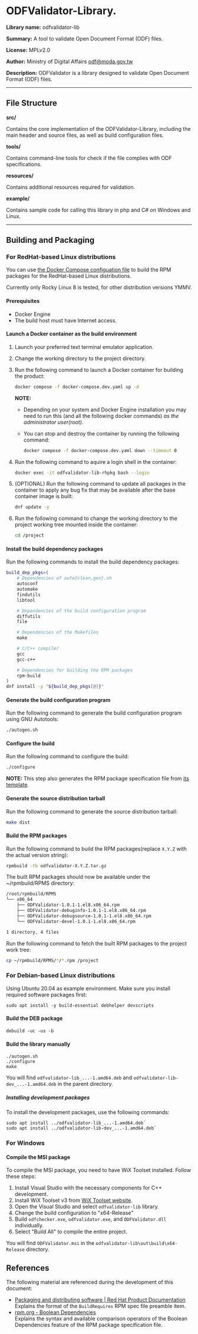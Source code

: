 # ODFValidator-Library.

**Library name:** odfvalidator-lib

**Summary:** A tool to validate Open Document Format (ODF) files.

**License:** MPLv2.0

**Author:** Ministry of Digital Affairs <odf@moda.gov.tw>

**Description:** ODFValidator is a library designed to validate Open Document Format (ODF) files.

--------------------------------------------

## File Structure

**src/**

Contains the core implementation of the ODFValidator-Library, including the main header and source files, as well as build configuration files.

**tools/**

Contains command-line tools for check if the file complies with ODF specifications.

**resources/**

Contains additional resources required for validation.

**example/**

Contains sample code for calling this library in php and C# on Windows and Linux.

--------------------------------------------

## Building and Packaging

### For RedHat-based Linux distributions

You can use [the Docker Compose configuation file](docker-compose.yaml) to build the RPM packages for the RedHat-based Linux distributions.

Currently only Rocky Linux 8 is tested, for other distribution versions YMMV.

#### Prerequisites

* Docker Engine
* The build host must have Internet access.

#### Launch a Docker container as the build environment

1. Launch your preferred text terminal emulator application.
1. Change the working directory to the project directory.
1. Run the following command to launch a Docker container for building the product:

    ```bash
    docker compose -f docker-compose.dev.yaml up -d
    ```

   **NOTE:**

   * Depending on your system and Docker Engine installation you may need to run this (and all the following docker commands) _as the administrator user(root)_.
   * You can stop and destroy the container by running the following command:

        ```bash
        docker compose -f docker-compose.dev.yaml down --timeout 0
        ```

1. Run the following command to aquire a login shell in the container:

    ```bash
    docker exec -it odfvalidator-lib-rhpkg bash --login
    ```

1. (OPTIONAL) Run the following command to update all packages in the container to apply any bug fix that may be available after the base container image is built:

    ```bash
    dnf update -y
    ```

1. Run the following command to change the working directory to the project working tree mounted inside the container:

    ```bash
    cd /project
    ```

#### Install the build dependency packages

Run the following commands to install the build dependency packages:

```bash
build_dep_pkgs=(
    # Dependencies of auto{clean,gen}.sh
    autoconf
    automake
    findutils
    libtool

    # Dependencies of the build configuration program
    diffutils
    file

    # Dependencies of the Makefiles
    make

    # C/C++ compiler
    gcc
    gcc-c++

    # Dependencies for building the RPM packages
    rpm-build
)
dnf install -y "${build_dep_pkgs[@]}"
```

#### Generate the build configuration program

Run the following command to generate the build configuration program using GNU Autotools:

```bash
./autogen.sh
```

#### Configure the build

Run the following command to configure the build:

```bash
./configure
```

**NOTE:** This step also generates the RPM package specification file from [its template](odfvalidator.spec.in).

#### Generate the source distribution tarball

Run the following command to generate the source distribution tarball:

```bash
make dist
```

#### Build the RPM packages

Run the following command to build the RPM packages(replace `X.Y.Z` with the actual version string):

```bash
rpmbuild -tb odfvalidator-X.Y.Z.tar.gz
```

The built RPM packages should now be available under the ~/rpmbuild/RPMS directory:

```txt
/root/rpmbuild/RPMS
└── x86_64
    ├── ODFValidator-1.0.1-1.el8.x86_64.rpm
    ├── ODFValidator-debuginfo-1.0.1-1.el8.x86_64.rpm
    ├── ODFValidator-debugsource-1.0.1-1.el8.x86_64.rpm
    └── ODFValidator-devel-1.0.1-1.el8.x86_64.rpm

1 directory, 4 files
```

Run the following command to fetch the built RPM packages to the project work tree:

```bash
cp ~/rpmbuild/RPMS/*/*.rpm /project
```

### For Debian-based Linux distributions

Using Ubuntu 20.04 as example environment. Make sure you install required software packages first:

```
sudo apt install -y build-essential debhelper devscripts
```

#### Build the DEB package

```
debuild -uc -us -b
```

#### Build the library manually

```
./autogen.sh
./configure
make
```

You will find `odfvalidator-lib_...-1.amd64.deb` and `odfvalidator-lib-dev_...-1.amd64.deb` in the parent directory.

##### Installing development packages

To install the development packages, use the following commands:

```
sudo apt install ../odfvalidator-lib_...-1.amd64.deb`
sudo apt install ../odfvalidator-lib-dev_...-1.amd64.deb`
```

### For Windows

#### Compile the MSI package

To compile the MSI package, you need to have WiX Toolset installed. Follow these steps:

1. Install Visual Studio with the necessary components for C++ development.
2. Install WiX Toolset v3 from [WiX Toolset website](https://wixtoolset.org/).
3. Open the Visual Studio and select `odfvalidator-lib` library.
4. Change the build configuration to "x64-Release"
5. Build `odfchecker.exe`, `odfvalidator.exe`, and `ODFValidator.dll` individually.
6. Select "Build All" to compile the entire project.

You will find `ODFValidator.msi` in the `odfvalidator-lib\out\build\x64-Release` directory.

## References

The following material are referenced during the development of this document:

* [Packaging and distributing software | Red Hat Product Documentation](https://docs.redhat.com/en/documentation/red_hat_enterprise_linux/9/html-single/packaging_and_distributing_software/index#assembly_what-a-spec-file-is_packaging-software)  
  Explains the format of the `BuildRequires` RPM spec file preamble item.
* [rpm.org - Boolean Dependencies](https://rpm-software-management.github.io/rpm/manual/boolean_dependencies.html)  
  Explains the syntax and available comparison operators of the Boolean Dependencies feature of the RPM package specification file.

